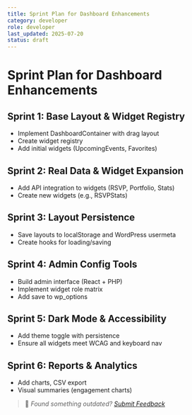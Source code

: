 ```yaml
---
title: Sprint Plan for Dashboard Enhancements
category: developer
role: developer
last_updated: 2025-07-20
status: draft
---
```

# Sprint Plan for Dashboard Enhancements

## Sprint 1: Base Layout & Widget Registry
- Implement DashboardContainer with drag layout
- Create widget registry
- Add initial widgets (UpcomingEvents, Favorites)

## Sprint 2: Real Data & Widget Expansion
- Add API integration to widgets (RSVP, Portfolio, Stats)
- Create new widgets (e.g., RSVPStats)

## Sprint 3: Layout Persistence
- Save layouts to localStorage and WordPress usermeta
- Create hooks for loading/saving

## Sprint 4: Admin Config Tools
- Build admin interface (React + PHP)
- Implement widget role matrix
- Add save to wp_options

## Sprint 5: Dark Mode & Accessibility
- Add theme toggle with persistence
- Ensure all widgets meet WCAG and keyboard nav

## Sprint 6: Reports & Analytics
- Add charts, CSV export
- Visual summaries (engagement charts)

> 💬 *Found something outdated? [Submit Feedback](feedback.md)*
